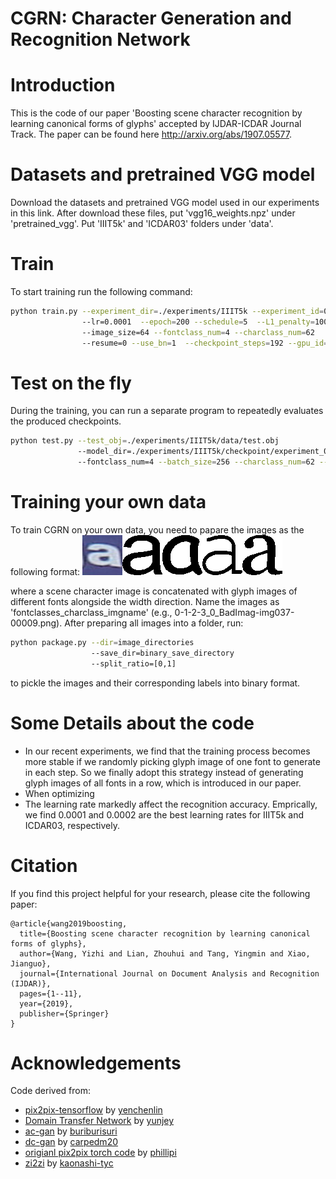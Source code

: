 # CGRN: Character Generation and Recognition Network

# Introduction

This is the code of our paper 'Boosting scene character recognition by learning canonical forms of glyphs' accepted by IJDAR-ICDAR Journal Track. The paper can be found here http://arxiv.org/abs/1907.05577.

# Datasets and pretrained VGG model

Download the datasets and pretrained VGG model used in our experiments in this link.
After download these files, put 'vgg16_weights.npz' under 'pretrained_vgg'.
Put 'IIIT5k' and 'ICDAR03' folders under 'data'.

# Train
To start training run the following command:

```sh
python train.py --experiment_dir=./experiments/IIIT5k --experiment_id=0  --batch_size=128   
                --lr=0.0001  --epoch=200 --schedule=5  --L1_penalty=100 --Lcont_penalty=100 
                --image_size=64 --fontclass_num=4 --charclass_num=62 
                --resume=0 --use_bn=1  --checkpoint_steps=192 --gpu_id=0
```

# Test on the fly
During the training, you can run a separate program to repeatedly evaluates the produced checkpoints.
```sh
python test.py --test_obj=./experiments/IIIT5k/data/test.obj 
               --model_dir=./experiments/IIIT5k/checkpoint/experiment_0_batch_128  
               --fontclass_num=4 --batch_size=256 --charclass_num=62 --use_stn=0 --use_bn=1 --gpu_id=9
```

# Training your own data
To train CGRN on your own data, you need to papare the images as the following format:
![image sample](training_sample.png)

where a scene character image is concatenated with glyph images of different fonts alongside the width direction.
Name the images as 'fontclasses_charclass_imgname' (e.g., 0-1-2-3_0_BadImag-img037-00009.png).
After preparing all images into a folder, run:
```sh
python package.py --dir=image_directories
                  --save_dir=binary_save_directory
                  --split_ratio=[0,1]
```
to pickle the images and their corresponding labels into binary format.

# Some Details about the code
- In our recent experiments, we find that the training process becomes more stable if we randomly picking glyph image of one font to generate in each step.
So we finally adopt this strategy instead of generating glyph images of all fonts in a row, which is introduced in our paper.
- When optimizing 
- The learning rate markedly affect the recognition accuracy. Emprically, we find 0.0001 and 0.0002 are the best learning rates for IIIT5k and ICDAR03, respectively.

# Citation

If you find this project helpful for your research, please cite the following paper:
```
@article{wang2019boosting,
  title={Boosting scene character recognition by learning canonical forms of glyphs},
  author={Wang, Yizhi and Lian, Zhouhui and Tang, Yingmin and Xiao, Jianguo},
  journal={International Journal on Document Analysis and Recognition (IJDAR)},
  pages={1--11},
  year={2019},
  publisher={Springer}
}
```
# Acknowledgements
Code derived from:

* [pix2pix-tensorflow](https://github.com/yenchenlin/pix2pix-tensorflow) by [yenchenlin](https://github.com/yenchenlin)
* [Domain Transfer Network](https://github.com/yunjey/domain-transfer-network) by [yunjey](https://github.com/yunjey)
* [ac-gan](https://github.com/buriburisuri/ac-gan) by [buriburisuri](https://github.com/buriburisuri)
* [dc-gan](https://github.com/carpedm20/DCGAN-tensorflow) by [carpedm20](https://github.com/carpedm20)
* [origianl pix2pix torch code](https://github.com/phillipi/pix2pix) by [phillipi](https://github.com/phillipi)
* [zi2zi](https://github.com/kaonashi-tyc/zi2zi/) by [kaonashi-tyc](https://github.com/kaonashi-tyc)